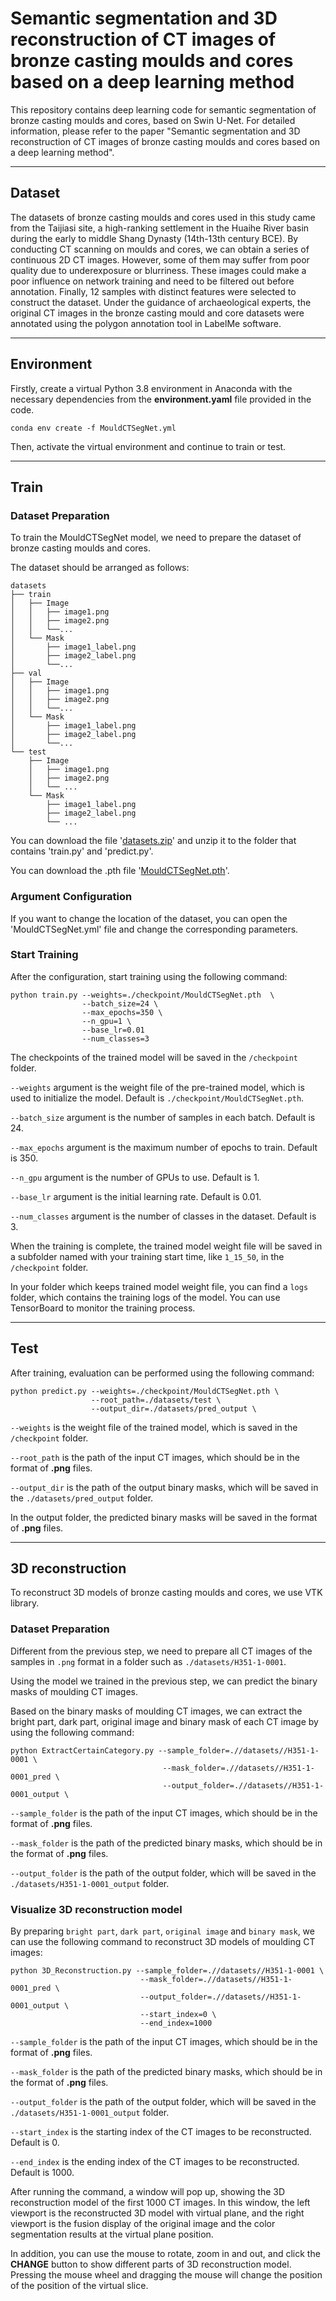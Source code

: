 # Semantic segmentation and 3D reconstruction of CT images of bronze casting moulds and cores based on a deep learning method

This repository contains deep learning code for semantic segmentation of bronze casting moulds and cores, based on Swin U-Net. 
For detailed information, please refer to the paper "Semantic segmentation and 3D reconstruction of CT images of bronze casting moulds and cores based on a deep learning method".

---
## Dataset

The datasets of bronze casting moulds and cores used in this study came from the Taijiasi site, a high-ranking settlement in the Huaihe River basin during the early to middle Shang Dynasty (14th-13th century BCE).
By conducting CT scanning on moulds and cores, we can obtain a series of continuous 2D CT images. 
However, some of them may suffer from poor quality due to underexposure or blurriness. 
These images could make a poor influence on network training and need to be filtered out before annotation. 
Finally, 12 samples with distinct features were selected to construct the dataset.
Under the guidance of archaeological experts, the original CT images in the bronze casting mould and core datasets were annotated using the polygon annotation tool in LabelMe software.

---
## Environment

Firstly, create a virtual Python 3.8 environment in Anaconda with the necessary dependencies from the **environment.yaml** file provided in the code.

```
conda env create -f MouldCTSegNet.yml
```
Then, activate the virtual environment and continue to train or test.

---
## Train

### Dataset Preparation
To train the MouldCTSegNet model, we need to prepare the dataset of bronze casting moulds and cores.

The dataset should be arranged as follows:
```
datasets
├── train
│   ├── Image
│   │   ├── image1.png
│   │   ├── image2.png
│   │   └──...
│   └── Mask
│       ├── image1_label.png
│       ├── image2_label.png
│       └──...
├── val
│   ├── Image
│   │   ├── image1.png
│   │   ├── image2.png
│   │   └──...
│   └── Mask
│       ├── image1_label.png
│       ├── image2_label.png
│       └──...
└── test
    ├── Image
    │   ├── image1.png
    │   ├── image2.png
    │   └── ...
    └── Mask
        ├── image1_label.png
        ├── image2_label.png
        └── ...
```


You can download the file '[datasets.zip](https://pan.baidu.com/s/1lWqWhH9h44lJUblZMQICag?pwd=8nyh)' and unzip it to the folder that contains 'train.py' and 'predict.py'.

You can download the .pth file '[MouldCTSegNet.pth](https://pan.baidu.com/s/1GaRSyi38pa9oG_0qb859fg?pwd=n27p)'.

### Argument Configuration
If you want to change the location of the dataset, you can open the 'MouldCTSegNet.yml' file and change the corresponding parameters.

### Start Training
After the configuration, start training using the following command:
```
python train.py --weights=./checkpoint/MouldCTSegNet.pth  \
                --batch_size=24 \
                --max_epochs=350 \
                --n_gpu=1 \
                --base_lr=0.01
                --num_classes=3
```

The checkpoints of the trained model will be saved in the `/checkpoint` folder.

`--weights` argument is the weight file of the pre-trained model, which is used to initialize the model. Default is `./checkpoint/MouldCTSegNet.pth`.

`--batch_size` argument is the number of samples in each batch. Default is 24.

`--max_epochs` argument is the maximum number of epochs to train. Default is 350.

`--n_gpu` argument is the number of GPUs to use. Default is 1.

`--base_lr` argument is the initial learning rate. Default is 0.01.

`--num_classes` argument is the number of classes in the dataset. Default is 3.

When the training is complete, the trained model weight file will be saved in a subfolder named with your training start time, like `1_15_50`, in the `/checkpoint` folder.

In your folder which keeps trained model weight file, you can find a `logs` folder, which contains the training logs of the model.
You can use TensorBoard to monitor the training process.

---
## Test
After training, evaluation can be performed using the following command:
```
python predict.py --weights=./checkpoint/MouldCTSegNet.pth \
                  --root_path=./datasets/test \
                  --output_dir=./datasets/pred_output \
```

`--weights` is the weight file of the trained model, which is saved in the `/checkpoint` folder.

`--root_path` is the path of the input CT images, which should be in the format of **.png** files.

`--output_dir` is the path of the output binary masks, which will be saved in the `./datasets/pred_output` folder.

In the output folder, the predicted binary masks will be saved in the format of **.png** files.

---
## 3D reconstruction
To reconstruct 3D models of bronze casting moulds and cores, we use VTK library.

### Dataset Preparation
Different from the previous step, we need to prepare all CT images of the samples in `.png` format in a folder such as `./datasets/H351-1-0001`.

Using the model we trained in the previous step, we can predict the binary masks of moulding CT images.

Based on the binary masks of moulding CT images, 
we can extract the bright part, dark part, original image and binary mask of each CT image by using the following command:
```
python ExtractCertainCategory.py --sample_folder=.//datasets//H351-1-0001 \
                                  --mask_folder=.//datasets//H351-1-0001_pred \
                                  --output_folder=.//datasets//H351-1-0001_output \
```

`--sample_folder` is the path of the input CT images, which should be in the format of **.png** files.

`--mask_folder` is the path of the predicted binary masks, which should be in the format of **.png** files.

`--output_folder` is the path of the output folder, which will be saved in the `./datasets/H351-1-0001_output` folder.

### Visualize 3D reconstruction model
By preparing `bright part`, `dark part`, `original image` and `binary mask`, we can use the following command to reconstruct 3D models of moulding CT images:
```
python 3D_Reconstruction.py --sample_folder=.//datasets//H351-1-0001 \
                             --mask_folder=.//datasets//H351-1-0001_pred \
                             --output_folder=.//datasets//H351-1-0001_output \
                             --start_index=0 \
                             --end_index=1000
```
`--sample_folder` is the path of the input CT images, which should be in the format of **.png** files.

`--mask_folder` is the path of the predicted binary masks, which should be in the format of **.png** files.

`--output_folder` is the path of the output folder, which will be saved in the `./datasets/H351-1-0001_output` folder.

`--start_index` is the starting index of the CT images to be reconstructed. Default is 0.

`--end_index` is the ending index of the CT images to be reconstructed. Default is 1000.

After running the command, a window will pop up, showing the 3D reconstruction model of the first 1000 CT images.
In this window, the left viewport is the reconstructed 3D model with virtual plane, 
and the right viewport is the fusion display of the original image and the color segmentation results at the virtual plane position.

In addition, you can use the mouse to rotate, zoom in and out, and click the **CHANGE** button to show different parts of 3D reconstruction model.
Pressing the mouse wheel and dragging the mouse will change the position of the position of the virtual slice.
